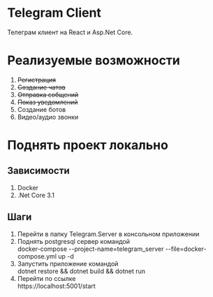 # Telegram Client

Телеграм клиент на React и Asp.Net Core.

# Реализуемые возможности 

1) ~~Регистрация~~
2) ~~Создание чатов~~
3) ~~Отправка собщений~~
4) ~~Показ уведомлений~~
5) Создание ботов
6) Видео/аудио звонки

# Поднять проект локально

## Зависимости

1) Docker
2) .Net Core 3.1

## Шаги

1) Перейти в папку Telegram.Server в консольном приложении
2) Поднять postgresql сервер командой<br/>
   docker-compose --project-name=telegram_server --file=docker-compose.yml up -d
3) Запустить приложение командой<br/>
   dotnet restore && dotnet build && dotnet run
4) Перейти по ссылке<br/>
   https://localhost:5001/start